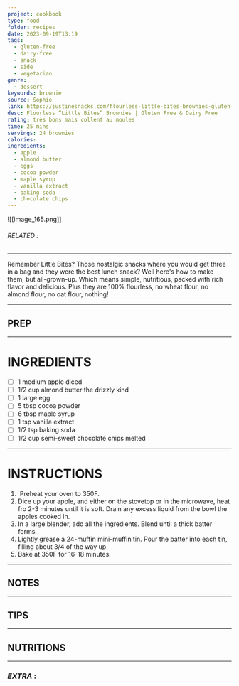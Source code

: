 ```yaml
---
project: cookbook
type: food
folder: recipes
date: 2023-09-19T13:19
tags:
  - gluten-free
  - dairy-free
  - snack
  - side
  - vegetarian
genre:
  - dessert
keywords: brownie
source: Sophie
link: https://justinesnacks.com/flourless-little-bites-brownies-gluten-free-dairy-free/
desc: Flourless “Little Bites” Brownies | Gluten Free & Dairy Free
rating: très bons mais collent au moules
time: 25 mins
servings: 24 brownies
calories: 
ingredients:
  - apple
  - almond butter
  - eggs
  - cocoa powder
  - maple syrup
  - vanilla extract
  - baking soda
  - chocolate chips
---
```


![[image_165.png]]
###### *RELATED* : 
---
Remember Little Bites? Those nostalgic snacks where you would get three in a bag and they were the best lunch snack? Well here's how to make them, but all-grown-up. Which means simple, nutritious, packed with rich flavor and delicious. Plus they are 100% flourless, no wheat flour, no almond flour, no oat flour, nothing!

---
## PREP



---
# INGREDIENTS

- [ ] 1 medium apple diced
- [ ] 1/2 cup almond butter the drizzly kind
- [ ] 1 large egg
- [ ] 5 tbsp cocoa powder
- [ ] 6 tbsp maple syrup
- [ ] 1 tsp vanilla extract
- [ ] 1/2 tsp baking soda
- [ ] 1/2 cup semi-sweet chocolate chips melted

---
# INSTRUCTIONS

1.  Preheat your oven to 350F.  
2. Dice up your apple, and either on the stovetop or in the microwave, heat fro 2-3 minutes until it is soft. Drain any excess liquid from the bowl the apples cooked in.  
3. In a large blender, add all the ingredients. Blend until a thick batter forms.  
4. Lightly grease a 24-muffin mini-muffin tin. Pour the batter into each tin, filling about 3/4 of the way up.  
5. Bake at 350F for 16-18 minutes.

---
## NOTES



---
## TIPS



---
## NUTRITIONS



---
### *EXTRA* :



